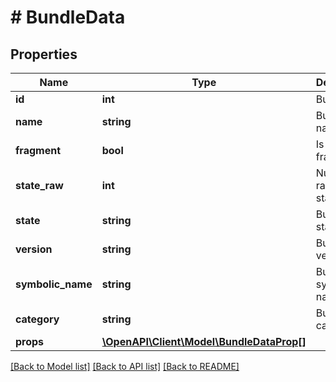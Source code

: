 # # BundleData

## Properties

Name | Type | Description | Notes
------------ | ------------- | ------------- | -------------
**id** | **int** | Bundle ID | [optional]
**name** | **string** | Bundle name | [optional]
**fragment** | **bool** | Is bundle a fragment | [optional]
**state_raw** | **int** | Numeric raw bundle state value | [optional]
**state** | **string** | Bundle state value | [optional]
**version** | **string** | Bundle version | [optional]
**symbolic_name** | **string** | Bundle symbolic name | [optional]
**category** | **string** | Bundle category | [optional]
**props** | [**\OpenAPI\Client\Model\BundleDataProp[]**](BundleDataProp.md) |  | [optional]

[[Back to Model list]](../../README.md#models) [[Back to API list]](../../README.md#endpoints) [[Back to README]](../../README.md)
